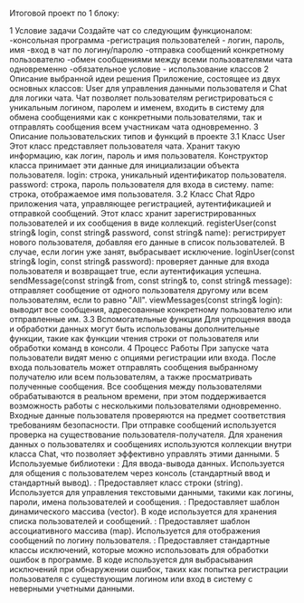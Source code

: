 Итоговой проект по 1 блоку:

1 Условие задачи
Создайте чат со следующим функционалом:
-консольная программа
-регистрация пользователей - логин, пароль, имя
-вход в чат по логину/паролю
-отправка сообщений конкретному пользователю
-обмен сообщениями между всеми пользователями чата одновременно
-обязательное условие - использование классов
2 Описание выбранной идеи решения
Приложение, состоящее из двух основных классов: User для управления данными пользователя и Chat для логики чата. Чат позволяет пользователям регистрироваться с уникальным логином, паролем и именем, входить в систему для обмена сообщениями как с конкретными пользователями, так и отправлять сообщения всем участникам чата одновременно.
3 Описание пользовательских типов и функций в проекте
3.1 Класс User
Этот класс представляет пользователя чата. Хранит такую информацию, как логин, пароль и имя пользователя. Конструктор класса принимает эти данные для инициализации объекта пользователя.
login: строка, уникальный идентификатор пользователя.
password: строка, пароль пользователя для входа в систему.
name: строка, отображаемое имя пользователя.
3.2 Класс Chat
Ядро приложения чата, управляющее регистрацией, аутентификацией и отправкой сообщений. Этот класс хранит зарегистрированных пользователей и их сообщения в виде коллекций.
registerUser(const string& login, const string& password, const string& name): регистрирует нового пользователя, добавляя его данные в список пользователей. В случае, если логин уже занят, выбрасывает исключение.
loginUser(const string& login, const string& password): проверяет данные для входа пользователя и возвращает true, если аутентификация успешна.
sendMessage(const string& from, const string& to, const string& message): отправляет сообщение от одного пользователя другому или всем пользователям, если to равно "All".
viewMessages(const string& login): выводит все сообщения, адресованные конкретному пользователю или отправленные им.
3.3 Вспомогательные функции
Для упрощения ввода и обработки данных могут быть использованы дополнительные функции, такие как функции чтения строки от пользователя или обработки команд в консоли.
4 Процесс Работы
При запуске чата пользователи видят меню с опциями регистрации или входа.
После входа пользователь может отправлять сообщения выбранному получателю или всем пользователям, а также просматривать полученные сообщения.
Все сообщения между пользователями обрабатываются в реальном времени, при этом поддерживается возможность работы с несколькими пользователями одновременно.
Входные данные пользователя проверяются на предмет соответствия требованиям безопасности.
При отправке сообщений используется проверка на существование пользователя-получателя.
Для хранения данных о пользователях и сообщениях используются коллекции внутри класса Chat, что позволяет эффективно управлять этими данными.
5 Используемые библиотеки
<iostream>: Для ввода-вывода данных. Используется для общения с пользователем через консоль (стандартный ввод и стандартный вывод).
<string>: Предоставляет класс строки (string). Используется для управления текстовыми данными, такими как логины, пароли, имена пользователей и сообщения.
<vector>: Предоставляет шаблон динамического массива (vector). В коде используется для хранения списка пользователей и сообщений.
<map>: Предоставляет шаблон ассоциативного массива (map). Используется для отображения сообщений по логину пользователя.
<stdexcept>: Предоставляет стандартные классы исключений, которые можно использовать для обработки ошибок в программе. В коде используется для выбрасывания исключений при обнаружении ошибок, таких как попытка регистрации пользователя с существующим логином или вход в систему с неверными учетными данными.
